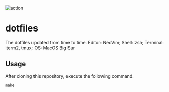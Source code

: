 ![action](https://github.com/reona5/dotfiles/actions/workflows/main.yml/badge.svg)

# dotfiles

The dotfiles updated from time to time.
Editor: NeoVim; Shell: zsh; Terminal: iterm2, tmux; OS: MacOS Big Sur

## Usage

After cloning this repository, execute the following command.

```shell
make
```
